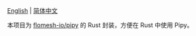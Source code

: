 [English](README_en.md) | [简体中文](README.md)

本项目为 [flomesh-io/pipy](https://github.com/flomesh-io/pipy) 的 Rust 封装，方便在 Rust 中使用 Pipy。